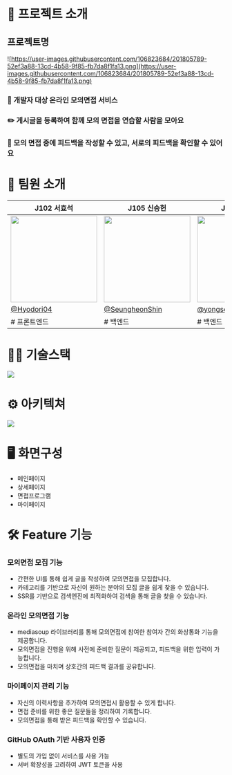 # 📢 프로젝트 소개

## 프로젝트명
![https://user-images.githubusercontent.com/106823684/201805789-52ef3a88-13cd-4b58-9f85-fb7da8f1fa13.png](https://user-images.githubusercontent.com/106823684/201805789-52ef3a88-13cd-4b58-9f85-fb7da8f1fa13.png)

### 🐬 개발자 대상 온라인 모의면접 서비스

### ✏️ 게시글을 등록하여 함께 모의 면접을 연습할 사람을 모아요


### 🌟 모의 면접 중에 피드백을 작성할 수 있고, 서로의 피드백을 확인할 수 있어요

# 🎤 팀원 소개

|J102 서효석|J105 신승헌|J206 최용석|J219 홍순규|
|------|---|---|---|
|<img src="https://user-images.githubusercontent.com/75475398/206685316-4d821791-e7c2-4ef6-b0e7-79b6cd2b2321.png" width="200" height="200"></img> | <img src="https://user-images.githubusercontent.com/75475398/206686138-c50b9db5-ef24-4b33-9d3d-307493a28b57.png" width="200" height="200"></img> | <img src="https://user-images.githubusercontent.com/75475398/206686616-809084ae-829a-4bd8-84c0-e5a1754c80dc.png" width="200" height="200"></img> | <img src="https://user-images.githubusercontent.com/75475398/206686724-38677f21-1bfa-44e2-ae76-4a8f0c46cc9f.gif" width="200" height="200"></img> |
|[@Hyodori04](https://github.com/Hyodori04)|[@SeungheonShin](https://github.com/SeungheonShin)|[@yongseok-dev](https://github.com/yongseok-dev)|[@kabosuMy3a](https://github.com/kabosumy3a)|
|# 프론트엔드|# 백엔드|# 백엔드|# 프론트엔드 ~|


# 👨‍💻 기술스택
![](https://user-images.githubusercontent.com/75475398/206688942-4bdeb940-0f89-419d-b1f1-f3329cd7933f.png)


# ⚙ 아키텍쳐
![](https://user-images.githubusercontent.com/75475398/206688956-24bf6b8d-a8cb-4803-b52b-b3817d61d666.png)


# 🖥️ 화면구성

- 메인페이지
- 상세페이지
- 면접프로그램
- 마이페이지

# 🛠️ Feature 기능

### 모의면접 모집 기능

- 간편한 UI를 통해 쉽게 글을 작성하여 모의면접을 모집합니다.
- 카테고리를 기반으로 자신이 원하는 분야의 모집 글을 쉽게 찾을 수 있습니다.
- SSR를 기반으로 검색엔진에 최적화하여 검색을 통해 글을 찾을 수 있습니다.

### 온라인 모의면접 기능

- mediasoup 라이브러리를 통해 모의면접에 참여한 참여자 간의 화상통화 기능을 제공합니다.
- 모의면접을 진행을 위해 사전에 준비한 질문이 제공되고, 피드백을 위한 입력이 가능합니다.
- 모의면접을 마치며 상호간의 피드백 결과를 공유합니다.

### 마이페이지 관리 기능

- 자신의 이력사항을 추가하여 모의면접시 활용할 수 있게 합니다.
- 면접 준비를 위한 좋은 질문들을 정리하여 기록합니다.
- 모의면접을 통해 받은 피드백을 확인할 수 있습니다.

### GitHub OAuth 기반 사용자 인증

- 별도의 가입 없이 서비스를 사용 가능
- 서버 확장성을 고려하여 JWT 토큰을 사용

